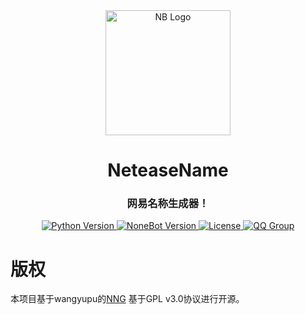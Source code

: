 <div align="center">
  <a>
    <img src="https://github.com/user-attachments/assets/b5162036-5b17-4cf4-b0cb-8ec842a71bc6" width="200" alt="NB Logo">
  </a>
  <h1>NeteaseName</h1>
  <h3>网易名称生成器！</h3>

  <p>
    <a href="https://www.python.org/">
      <img src="https://img.shields.io/badge/python->=3.10-blue?logo=python&style=flat-square" alt="Python Version">
    </a>
    <a href="https://nonebot.dev/">
      <img src="https://img.shields.io/badge/nonebot2->=2.4.2-blue?style=flat-square" alt="NoneBot Version">
    </a>
    <a href="LICENSE">
      <img src="https://img.shields.io/github/license/JohnRichard4096/nonebot_plugin_suggarchat?style=flat-square" alt="License">
    </a>
    <a href="https://qm.qq.com/q/PFcfb4296m">
      <img src="https://img.shields.io/badge/QQ%E7%BE%A4-1002495699-blue?style=flat-square" alt="QQ Group">
    </a>
  </p>
</div>

# 版权

本项目基于wangyupu的[NNG](https://github.com/wang-yupu/netease_mc_name_generator)
基于GPL v3.0协议进行开源。
